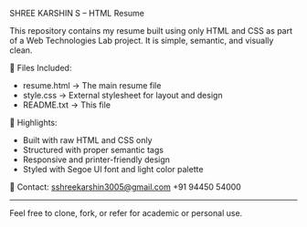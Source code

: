 SHREE KARSHIN S – HTML Resume

This repository contains my resume built using only HTML and CSS as part of a Web Technologies Lab project. It is simple, semantic, and visually clean.

📄 Files Included:
- resume.html → The main resume file
- style.css → External stylesheet for layout and design
- README.txt → This file

📌 Highlights:
- Built with raw HTML and CSS only
- Structured with proper semantic tags
- Responsive and printer-friendly design
- Styled with Segoe UI font and light color palette

📧 Contact:
sshreekarshin3005@gmail.com
+91 94450 54000

---

Feel free to clone, fork, or refer for academic or personal use.

